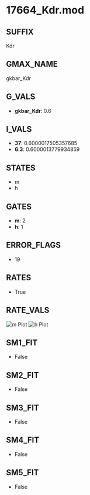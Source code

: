 # 17664_Kdr.mod

## SUFFIX

Kdr

## GMAX_NAME

gkbar_Kdr

## G_VALS

- **gkbar_Kdr**: 0.6

## I_VALS

- **37**: 0.6000017505357685
- **6.3**: 0.6000013779934859

## STATES

- m
- h

## GATES

- **m**: 2
- **h**: 1

## ERROR_FLAGS

- 19

## RATES

- True

## RATE_VALS

![m Plot](/Users/pbozelos/Dropbox/icg-Chai-Panos/supermodels/output_markdown_files/K/17664_Kdr.mod/images/m.png)
![h Plot](/Users/pbozelos/Dropbox/icg-Chai-Panos/supermodels/output_markdown_files/K/17664_Kdr.mod/images/h.png)

## SM1_FIT

- False

## SM2_FIT

- False

## SM3_FIT

- False

## SM4_FIT

- False

## SM5_FIT

- False

